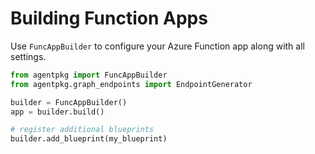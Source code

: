 # Building Function Apps

Use `FuncAppBuilder` to configure your Azure Function app along with all settings.

```python
from agentpkg import FuncAppBuilder
from agentpkg.graph_endpoints import EndpointGenerator

builder = FuncAppBuilder()
app = builder.build()

# register additional blueprints
builder.add_blueprint(my_blueprint)
```
